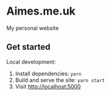 # Aimes.me.uk

My personal website

## Get started

Local development:

1. Install dependencies: `yarn`
2. Build and serve the site: `yarn start`
3. Visit [http://localhost:5000](http://localhost:5000)
